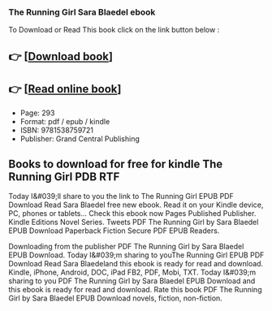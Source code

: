 ### The Running Girl Sara Blaedel ebook

To Download or Read This book click on the link button below :

## 👉  [**[Download book](http://filesbooks.info/download.php?group=book&from=github.com&id=717832&lnk=1063 "Download book")**]

## 👉  [**[Read online book](http://filesbooks.info/download.php?group=book&from=github.com&id=717832&lnk=1063 "Read online book")**]


* Page: 293
* Format: pdf / epub / kindle
* ISBN: 9781538759721
* Publisher: Grand Central Publishing



## Books to download for free for kindle The Running Girl PDB RTF


Today I&amp;#039;ll share to you the link to The Running Girl EPUB PDF Download Read Sara Blaedel free new ebook. Read it on your Kindle device, PC, phones or tablets... Check this ebook now Pages Published Publisher. Kindle Editions Novel Series. Tweets PDF The Running Girl by Sara Blaedel EPUB Download Paperback Fiction Secure PDF EPUB Readers.

Downloading from the publisher PDF The Running Girl by Sara Blaedel EPUB Download. Today I&amp;#039;m sharing to youThe Running Girl EPUB PDF Download Read Sara Blaedeland this ebook is ready for read and download. Kindle, iPhone, Android, DOC, iPad FB2, PDF, Mobi, TXT. Today I&amp;#039;m sharing to you PDF The Running Girl by Sara Blaedel EPUB Download and this ebook is ready for read and download. Rate this book PDF The Running Girl by Sara Blaedel EPUB Download novels, fiction, non-fiction.





